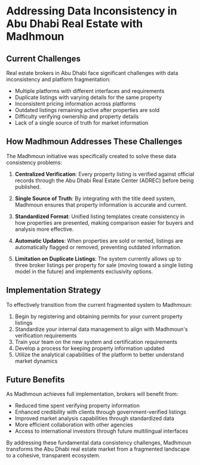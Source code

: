 # Addressing Data Inconsistency in Abu Dhabi Real Estate with Madhmoun

## Current Challenges

Real estate brokers in Abu Dhabi face significant challenges with data inconsistency and platform fragmentation:

* Multiple platforms with different interfaces and requirements
* Duplicate listings with varying details for the same property
* Inconsistent pricing information across platforms
* Outdated listings remaining active after properties are sold
* Difficulty verifying ownership and property details
* Lack of a single source of truth for market information

## How Madhmoun Addresses These Challenges

The Madhmoun initiative was specifically created to solve these data consistency problems:

1. **Centralized Verification**: Every property listing is verified against official records through the Abu Dhabi Real Estate Center (ADREC) before being published.

2. **Single Source of Truth**: By integrating with the title deed system, Madhmoun ensures that property information is accurate and current.

3. **Standardized Format**: Unified listing templates create consistency in how properties are presented, making comparison easier for buyers and analysis more effective.

4. **Automatic Updates**: When properties are sold or rented, listings are automatically flagged or removed, preventing outdated information.

5. **Limitation on Duplicate Listings**: The system currently allows up to three broker listings per property for sale (moving toward a single listing model in the future) and implements exclusivity options.

## Implementation Strategy

To effectively transition from the current fragmented system to Madhmoun:

1. Begin by registering and obtaining permits for your current property listings
2. Standardize your internal data management to align with Madhmoun's verification requirements
3. Train your team on the new system and certification requirements
4. Develop a process for keeping property information updated
5. Utilize the analytical capabilities of the platform to better understand market dynamics

## Future Benefits

As Madhmoun achieves full implementation, brokers will benefit from:

* Reduced time spent verifying property information
* Enhanced credibility with clients through government-verified listings
* Improved market analysis capabilities through standardized data
* More efficient collaboration with other agencies
* Access to international investors through future multilingual interfaces

By addressing these fundamental data consistency challenges, Madhmoun transforms the Abu Dhabi real estate market from a fragmented landscape to a cohesive, transparent ecosystem.